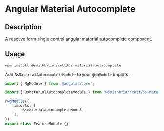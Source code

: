 # Angular Material Autocomplete

## Description

A reactive form single control angular material autocomplete component.

## Usage

```
npm install @smithbrianscott/bs-material-autocomplete
```

Add `BsMaterialAutocompleteModule` to your `@NgModule` imports.

```typescript
import { NgModule } from '@angular/core';

import { BsMaterialAutocompleteModule } from '@smithbrianscott/bs-material-autocomplete';

@NgModule({
    imports: [ 
        BsMaterialAutocompleteModule
    ],
})
export class FeatureModule {}
```
